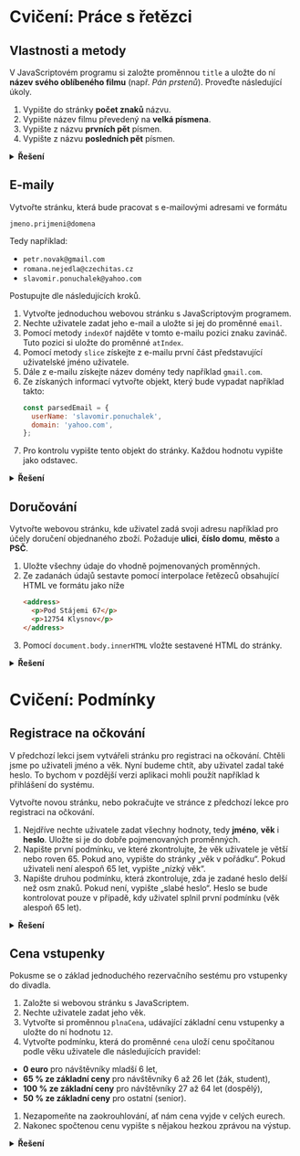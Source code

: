 # Cvičení: Práce s řetězci

## Vlastnosti a metody

V JavaScriptovém programu si založte proměnnou `title` a uložte do ní **název svého oblíbeného filmu** (např. _Pán prstenů_). Proveďte následující úkoly.

1. Vypište do stránky **počet znaků** názvu.
1. Vypište název filmu převedený na **velká písmena**.
1. Vypište z názvu **prvních pět** písmen.
1. Vypište z názvu **posledních pět** písmen.

<details>
<summary><b>Řešení</b></summary>


```js
Tady zatím nic není :)
```

</details>

## E-maily

Vytvořte stránku, která bude pracovat s e-mailovými adresami ve formátu

```
jmeno.prijmeni@domena
```

Tedy například:

- `petr.novak@gmail.com`
- `romana.nejedla@czechitas.cz`
- `slavomir.ponuchalek@yahoo.com`

Postupujte dle následujících kroků.

1. Vytvořte jednoduchou webovou stránku s JavaScriptovým programem.
1. Nechte uživatele zadat jeho e-mail a uložte si jej do proměnné `email`.
1. Pomocí metody `indexOf` najděte v tomto e-mailu pozici znaku zavináč. Tuto pozici si uložte do proměnné `atIndex`.
1. Pomocí metody `slice` získejte z e-mailu první část představující uživatelské jméno uživatele.
1. Dále z e-mailu získejte název domény tedy například `gmail.com`.
1. Ze získaných informací vytvořte objekt, který bude vypadat například takto:
   ```js
   const parsedEmail = {
     userName: 'slavomir.ponuchalek',
     domain: 'yahoo.com',
   };
   ```
1. Pro kontrolu vypište tento objekt do stránky. Každou hodnotu vypište jako odstavec.

<details>
<summary><b>Řešení</b></summary>

```js
Tady zatím nic není :)
```


</details>


## Doručování

Vytvořte webovou stránku, kde uživatel zadá svoji adresu například pro účely doručení objednaného zboží. Požaduje **ulici**, **číslo domu**, **město** a **PSČ**.

1. Uložte všechny údaje do vhodně pojmenovaných proměnných.
1. Ze zadanách údajů sestavte pomocí interpolace řetězeců obsahující HTML ve formátu jako níže
   ```html
   <address>
     <p>Pod Stájemi 67</p>
     <p>12754 Klysnov</p>
   </address>
   ```
1. Pomocí `document.body.innerHTML` vložte sestavené HTML do stránky.

<details>
<summary><b>Řešení</b></summary>

```js
Tady zatím nic není :)
```

</details>

# Cvičení: Podmínky


## Registrace na očkování

V předchozí lekci jsem vytvářeli stránku pro registraci na očkování. Chtěli jsme po uživateli jméno a věk. Nyní budeme chtít, aby uživatel zadal také heslo. To bychom v pozdější verzi aplikaci mohli použít například k přihlášení do systému.

Vytvořte novou stránku, nebo pokračujte ve stránce z předchozí lekce pro registraci na očkování.

1. Nejdříve nechte uživatele zadat všechny hodnoty, tedy **jméno**, **věk** i **heslo**. Uložte si je do dobře pojmenovaných proměnných.
1. Napište první podmínku, ve které zkontrolujte, že věk uživatele je větší nebo roven 65. Pokud ano, vypište do stránky „věk v pořádku“. Pokud uživateli není alespoň 65 let, vypište „nízký věk“.
1. Napište druhou podmínku, která zkontroluje, zda je zadané heslo delší než osm znaků. Pokud není, vypište „slabé heslo“. Heslo se bude kontrolovat pouze v případě, kdy uživatel splnil první podmínku (věk alespoň 65 let).

<details>
<summary><b>Řešení</b></summary>


```js
Tady zatím nic není :)
```

</details>


## Cena vstupenky

Pokusme se o základ jednoduchého rezervačního sestému pro vstupenky do divadla.

1. Založte si webovou stránku s JavaScriptem.
1. Nechte uživatele zadat jeho věk.
1. Vytvořte si proměnnou `plnaCena`, udávající základní cenu vstupenky a uložte do ní hodnotu `12`.
1. Vytvořte podmínku, která do proměnné `cena` uloží cenu spočítanou podle věku uživatele dle následujících pravidel:

- **0 euro** pro návštěvníky mladší 6 let,
- **65 % ze základní ceny** pro návštěvníky 6 až 26 let (žák, student),
- **100 % ze základní ceny** pro návštěvníky 27 až 64 let (dospělý),
- **50 % ze základní ceny** pro ostatní (senior).

1. Nezapomeňte na zaokrouhlování, ať nám cena vyjde v celých eurech.
1. Nakonec spočtenou cenu vypište s nějakou hezkou zprávou na výstup.

<details>
<summary><b>Řešení</b></summary>



```js
Tady zatím nic není :)
```

Druhá možnost, plnou cenu bereme jako základní a v `if` testujeme jenom výjimky:

```js
Tady zatím nic není :)
```

Pro fajnšmekry třetí možnost s operátorem `*=`, který funguje podobně jako `+=`, ale pro násobení. Tato možnost
neodpovídá přesně zadání, protože vůbec nepotřebujeme proměnnou `plnaCena`:

```js
Tady zatím nic není :)
```

</details>